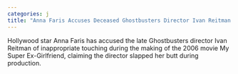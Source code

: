 ```yaml
---
categories: j
title: "Anna Faris Accuses Deceased Ghostbusters Director Ivan Reitman of Slapping Her Butt During Making of My Super ExGirlfriend"
---
```

Hollywood star Anna Faris has accused the late Ghostbusters director Ivan Reitman of inappropriate touching during the making of the 2006 movie My Super Ex-Girlfriend, claiming the director slapped her butt during production.